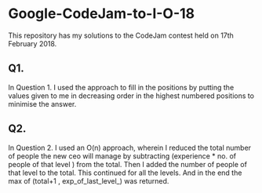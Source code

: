 # Google-CodeJam-to-I-O-18
This repository has my solutions to the CodeJam contest held on 17th February 2018.

## Q1. 
In Question 1. I used the approach to fill in the positions by putting the values given to me in decreasing order in the highest numbered positions to minimise the answer.

## Q2.
In Question 2. I used an O(n) approach, wherein I reduced the total number of people the new ceo will manage by subtracting (experience * no. of people of that level ) from the total. Then I added the number of people of that level to the total. 
This continued for all the levels. 
And in the end the max of (total+1 , exp_of_last_level_) was returned.  
